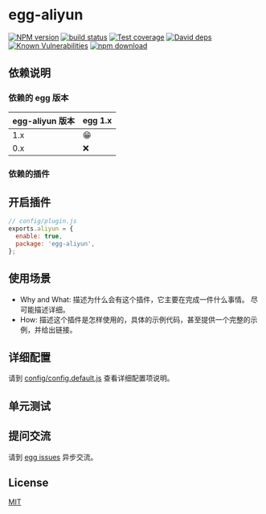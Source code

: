# egg-aliyun

[![NPM version][npm-image]][npm-url]
[![build status][travis-image]][travis-url]
[![Test coverage][codecov-image]][codecov-url]
[![David deps][david-image]][david-url]
[![Known Vulnerabilities][snyk-image]][snyk-url]
[![npm download][download-image]][download-url]

[npm-image]: https://img.shields.io/npm/v/egg-aliyun.svg?style=flat-square
[npm-url]: https://npmjs.org/package/egg-aliyun
[travis-image]: https://img.shields.io/travis/eggjs/egg-aliyun.svg?style=flat-square
[travis-url]: https://travis-ci.org/eggjs/egg-aliyun
[codecov-image]: https://img.shields.io/codecov/c/github/eggjs/egg-aliyun.svg?style=flat-square
[codecov-url]: https://codecov.io/github/eggjs/egg-aliyun?branch=master
[david-image]: https://img.shields.io/david/eggjs/egg-aliyun.svg?style=flat-square
[david-url]: https://david-dm.org/eggjs/egg-aliyun
[snyk-image]: https://snyk.io/test/npm/egg-aliyun/badge.svg?style=flat-square
[snyk-url]: https://snyk.io/test/npm/egg-aliyun
[download-image]: https://img.shields.io/npm/dm/egg-aliyun.svg?style=flat-square
[download-url]: https://npmjs.org/package/egg-aliyun

<!--
Description here.
-->

## 依赖说明

### 依赖的 egg 版本

egg-aliyun 版本 | egg 1.x
--- | ---
1.x | 😁
0.x | ❌

### 依赖的插件
<!--

如果有依赖其它插件，请在这里特别说明。如

- security
- multipart

-->

## 开启插件

```js
// config/plugin.js
exports.aliyun = {
  enable: true,
  package: 'egg-aliyun',
};
```

## 使用场景

- Why and What: 描述为什么会有这个插件，它主要在完成一件什么事情。
尽可能描述详细。
- How: 描述这个插件是怎样使用的，具体的示例代码，甚至提供一个完整的示例，并给出链接。

## 详细配置

请到 [config/config.default.js](config/config.default.js) 查看详细配置项说明。

## 单元测试

<!-- 描述如何在单元测试中使用此插件，例如 schedule 如何触发。无则省略。-->

## 提问交流

请到 [egg issues](https://github.com/eggjs/egg/issues) 异步交流。

## License

[MIT](LICENSE)
